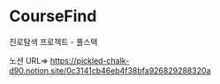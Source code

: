 # CourseFind
진로탐색 프로젝트 - 풀스택

노션 URL=> https://pickled-chalk-d90.notion.site/0c3141cb46eb4f38bfa926829288320a
